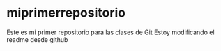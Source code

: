 # miprimerrepositorio
Este es mi primer repositorio para las clases de Git
Estoy modificando el readme desde github
